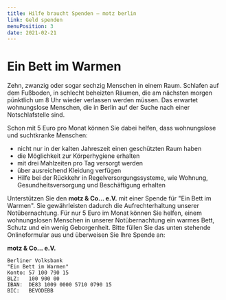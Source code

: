```yaml
---
title: Hilfe braucht Spenden — motz berlin
link: Geld spenden
menuPosition: 3
date: 2021-02-21
---
```


# Ein Bett im Warmen

Zehn, zwanzig oder sogar sechzig Menschen in einem Raum. Schlafen auf dem Fußboden, in schlecht beheizten Räumen, die am nächsten morgen pünktlich um 8 Uhr wieder verlassen werden müssen. Das erwartet wohnungslose Menschen, die in Berlin auf der Suche nach einer Notschlafstelle sind.

Schon mit 5 Euro pro Monat können Sie dabei helfen, dass wohnungslose und suchtkranke Menschen:

 * nicht nur in der kalten Jahreszeit einen geschützten Raum haben
 * die Möglichkeit zur Körperhygiene erhalten
 * mit drei Mahlzeiten pro Tag versorgt werden
 * über ausreichend Kleidung verfügen
 * Hilfe bei der Rückkehr in Regelversorgungssysteme, wie Wohnung, Gesundheitsversorgung und Beschäftigung erhalten

Unterstützen Sie den **motz & Co... e.V.** mit einer Spende für "Ein Bett im Warmen". Sie gewährleisten dadurch die Aufrechterhaltung unserer Notübernachtung. Für nur 5 Euro im Monat können Sie helfen, einem wohnungslosen Menschen in unserer Notübernachtung ein warmes Bett, Schutz und ein wenig Geborgenheit. Bitte füllen Sie das unten stehende Onlineformular aus und überweisen Sie Ihre Spende an:

**motz & Co... e.V.**
```
Berliner Volksbank
"Ein Bett im Warmen"
Konto: 57 100 790 15
BLZ:   100 900 00
IBAN:  DE83 1009 0000 5710 0790 15
BIC:   BEVODEBB
```

<!-- TODO: email formular -->
